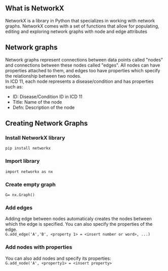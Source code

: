 ## What is NetworkX

NetworkX is a library in Python that specializes in working with network graphs. NetworkX comes with a set of functions that allow for populating, editing and exploring network graphs with node and edge attributes

## Network graphs

Network graphs represent connections between data points called "nodes" and connections between these nodes called "edges". All nodes can have properties attached to them, and edges too have properties which specify the relationship between two nodes. 
<br>
In ICD 11, each node represents a disease/condition and has properties such as:
<br>
- ID: Disease/Condition ID in ICD 11
- Title: Name of the node
- Defn: Description of the node

## Creating Network Graphs

### Install NetworkX library

`pip install networkx`

### Import library

`import networkx as nx`

### Create empty graph 

`G= nx.Graph()`

### Add edges

Adding edge between nodes automaticaly creates the nodes between which the edge is specified. You can also specify the properties of the edge.
<br>
`G.add_edge('A','B', <property 1> = <insert number or word>, ...)`

### Add nodes with properties

You can also add nodes and specify its properties:
<br>
`G.add_node('A', <property1> = <insert property>`